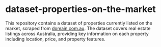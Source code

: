 # dataset-properties-on-the-market
This repository contains a dataset of properties currently listed on the market, scraped from [domain.com.au](https://www.domain.com.au). The dataset covers real estate listings across Australia, providing key information on each property including location, price, and property features.

